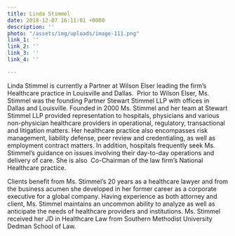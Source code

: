 ```yaml
---
title: Linda Stimmel
date: 2018-12-07 16:11:01 +0000
description: ''
photo: "/assets/img/uploads/image-111.png"
link_1: ''
link_2: ''
link_3: ''
link_4: ''

---
```

Linda Stimmel is currently a Partner at Wilson Elser leading the firm’s Healthcare practice in Louisville and Dallas.  Prior to Wilson Elser, Ms. Stimmel was the founding Partner Stewart Stimmel LLP with offices in Dallas and Louisville. Founded in 2000 Ms. Stimmel and her team at Stewart Stimmel LLP provided representation to hospitals, physicians and various non-physician healthcare providers in operational, regulatory, transactional and litigation matters. Her healthcare practice also encompasses risk management, liability defense, peer review and credentialing, as well as employment contract matters. In addition, hospitals frequently seek Ms. Stimmel’s guidance on issues involving their day-to-day operations and delivery of care. She is also  Co-Chairman of the law firm’s National Healthcare practice.

Clients benefit from Ms. Stimmel’s 20 years as a healthcare lawyer and from the business acumen she developed in her former career as a corporate executive for a global company. Having experience as both attorney and client, Ms. Stimmel maintains an uncommon ability to analyze as well as anticipate the needs of healthcare providers and institutions. Ms. Stimmel received her JD in Healthcare Law from Southern Methodist University Dedman School of Law.